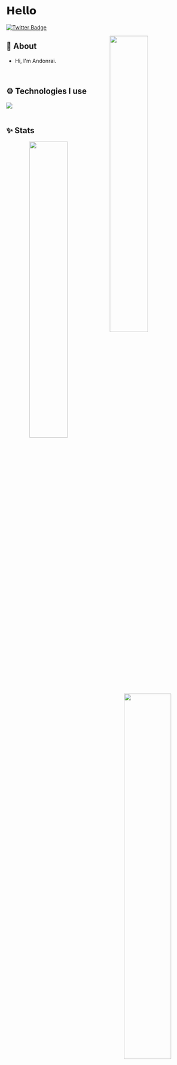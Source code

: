 <br />

# 𝗛𝗲𝗹𝗹𝗼


[![Twitter Badge](https://img.shields.io/badge/-Twitter-1da1f2?style=flat-square&labelColor=1da1f2&logo=twitter&logoColor=white&link=https://twitter.com/Andonrai)](https://twitter.com/Andonrai)

<img width="45%" align="right" src="https://github-readme-streak-stats.herokuapp.com/?user=andonrai&theme=black-ice&hide_border=true&stroke=0000&background=0D1117">

<div align="left" width="100%">
   
## 🧐 About

- Hi, I'm Andonrai.
  
<br />
   
## ⚙️ Technologies I use
   
<img src="https://skillicons.dev/icons?i=nextjs,vue,html,css,javascript,typescript,tailwindcss,mongodb,github,bootstrap,git,sqlite,mysql,postgres,nodejs,react,express,bash,cloudflare,discord,bots,docker,ps&theme=dark" />
</div>

<br />

## ✨ Stats

<div align="center" width="100%">
   <img align="left" width="45%" src="https://github-readme-stats.vercel.app/api?username=andonrai&show_icons=true&count_private=true&theme=react&hide_border=true&bg_color=0D1117">
   <img align="right" width="50%" src="https://activity-graph.herokuapp.com/graph?username=andonrai&bg_color=0D1117&color=5BCDEC&line=5BCDEC&point=FFFFFF&hide_border=true"></div>
</div>

<br />
<br />
